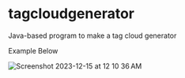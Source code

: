# tagcloudgenerator
Java-based program to make a tag cloud generator

Example Below

![Screenshot 2023-12-15 at 12 10 36 AM](https://github.com/joekimeu/tagcloudgenerator/assets/71980617/1ff49590-4e80-4f2b-afeb-c3e2f384191f)
